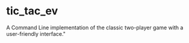 # tic_tac_ev
A Command Line implementation of the classic two-player game with a user-friendly interface."
